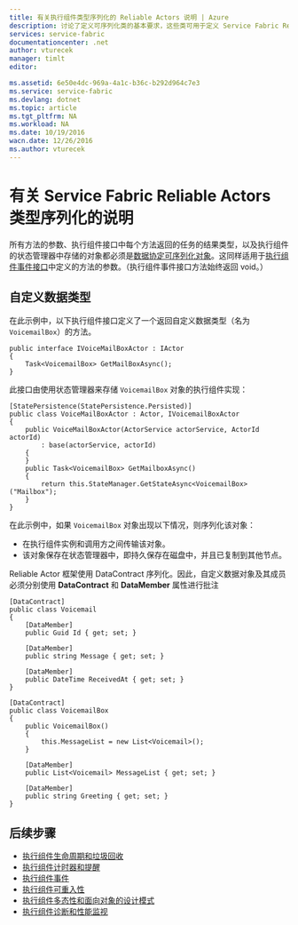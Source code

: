 ```yaml
---
title: 有关执行组件类型序列化的 Reliable Actors 说明 | Azure
description: 讨论了定义可序列化类的基本要求，这些类可用于定义 Service Fabric Reliable Actors 的状态和接口
services: service-fabric
documentationcenter: .net
author: vturecek
manager: timlt
editor: 

ms.assetid: 6e50e4dc-969a-4a1c-b36c-b292d964c7e3
ms.service: service-fabric
ms.devlang: dotnet
ms.topic: article
ms.tgt_pltfrm: NA
ms.workload: NA
ms.date: 10/19/2016
wacn.date: 12/26/2016
ms.author: vturecek
---
```


# 有关 Service Fabric Reliable Actors 类型序列化的说明

所有方法的参数、执行组件接口中每个方法返回的任务的结果类型，以及执行组件的状态管理器中存储的对象都必须是[数据协定可序列化对象](https://msdn.microsoft.com/zh-cn/library/ms731923.aspx)。这同样适用于[执行组件事件接口](./service-fabric-reliable-actors-events.md)中定义的方法的参数。（执行组件事件接口方法始终返回 void。）

## 自定义数据类型
在此示例中，以下执行组件接口定义了一个返回自定义数据类型（名为 `VoicemailBox`）的方法。

	public interface IVoiceMailBoxActor : IActor
	{
	    Task<VoicemailBox> GetMailBoxAsync();
	}

此接口由使用状态管理器来存储 `VoicemailBox` 对象的执行组件实现：

	[StatePersistence(StatePersistence.Persisted)]
	public class VoiceMailBoxActor : Actor, IVoicemailBoxActor
	{
	    public VoiceMailBoxActor(ActorService actorService, ActorId actorId)
	        : base(actorService, actorId)
	    {
	    }
	    public Task<VoicemailBox> GetMailboxAsync()
	    {
	        return this.StateManager.GetStateAsync<VoicemailBox>("Mailbox");
	    }
	}

在此示例中，如果 `VoicemailBox` 对象出现以下情况，则序列化该对象：
 - 在执行组件实例和调用方之间传输该对象。
 - 该对象保存在状态管理器中，即持久保存在磁盘中，并且已复制到其他节点。
 
Reliable Actor 框架使用 DataContract 序列化。因此，自定义数据对象及其成员必须分别使用 **DataContract** 和 **DataMember** 属性进行批注

	[DataContract]
	public class Voicemail
	{
	    [DataMember]
	    public Guid Id { get; set; }

	    [DataMember]
	    public string Message { get; set; }

	    [DataMember]
	    public DateTime ReceivedAt { get; set; }
	}

	[DataContract]
	public class VoicemailBox
	{
	    public VoicemailBox()
	    {
	        this.MessageList = new List<Voicemail>();
	    }

	    [DataMember]
	    public List<Voicemail> MessageList { get; set; }

	    [DataMember]
	    public string Greeting { get; set; }
	}

## 后续步骤
 - [执行组件生命周期和垃圾回收](./service-fabric-reliable-actors-lifecycle.md)
 - [执行组件计时器和提醒](./service-fabric-reliable-actors-timers-reminders.md)
 - [执行组件事件](./service-fabric-reliable-actors-events.md)
 - [执行组件可重入性](./service-fabric-reliable-actors-reentrancy.md)
 - [执行组件多态性和面向对象的设计模式](./service-fabric-reliable-actors-polymorphism.md)
 - [执行组件诊断和性能监视](./service-fabric-reliable-actors-diagnostics.md)

<!---HONumber=Mooncake_1219_2016-->